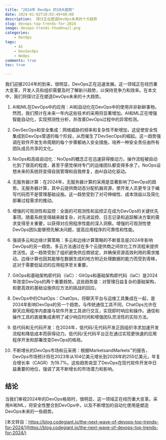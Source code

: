```yaml
---
title: "2024年 DevOps 的10大趋势"
date: 2024-01-02T10:03:49+08:00
description:  探讨正在塑造DevOps未来的十大趋势
slug: devops-top-trends-for-2024
image: devops-trends-thumbnail.png
categories:
    - DevOps
tags:
    - AI
    - DevSecOps
    - NoOps
comments: true
toc: true

---
```



我们迎接2024年的到来，很明显，DevOps正在迅速发展。这一领域正在经历重大变革，开发人员和组织需要及时了解新兴趋势，以保持竞争力和效率。在本文中，我们将探讨正在塑造DevOps未来的十大趋势。

1. AI和ML在DevOps中的应用：AI和自动化在DevOps中的使用并非新鲜事物。然而，我们预计在未来一年内这些技术的采用将显著增加。AI和ML正在增强智能自动化，实现预测性分析，并改善DevOps过程中的异常检测。

1. DevSecOps和安全集成：网络威胁的频率和复杂性不断增加，这促使安全性集成到DevOps管道的每个阶段，从而催生了DevSecOps的崛起。这一趋势强调在软件开发生命周期的每个步骤都纳入安全措施，培养一种安全责任由所有团队成员共享的文化。

1. NoOps和高级自动化：NoOps的概念正在迅速获得推动力，操作流程被自动化到了很高的程度，甚至于感觉保持专门的运维团队都变得多余了。NoOps设想未来的系统将变得自我管理和自我修复，由AI自动化驱动。

1. 无服务器计算：在2024年，无服务器计算的采用是显著影响了DevOps的趋势。无服务器计算，其中云提供商动态分配机器资源，使开发人员更专注于编写代码而不是管理基础设施。这一趋势受到了对可伸缩性、成本效益以及简化部署过程需求的推动。

1. 增强的可观测性和监控：全面的可观测性和监控正在成为DevOps的关键优先事项。随着系统变得越来越复杂，对先进监控、日志记录和追踪解决方案的需求变得至关重要，以获得对应用程序性能的深入洞察。增强的可观测性使DevOps团队能够预先解决问题，提高应用程序的可靠性和性能。

1. 强调多云和边缘计算策略：多云和边缘计算策略的不断普及是2024年影响DevOps的另一趋势。多云方法通过在多个云提供商之间优化工作流程来提供灵活性。这一趋势受到了组织避免供应商锁定，并确保资源高效利用的需求推动。边缘计算也因其能够在数据生成的地方附近处理数据的能力而受到青睐，这对于需要低延迟的应用程序至关重要。

1. GitOps和基础架构即代码（IaC）：GitOps和基础架构即代码（IaC）是2024年改变DevOps的两个重要趋势。这些趋势是：对管理日益复杂的基础架构，和更高效的基础设施供应方法的挑战的回应。

1. DevOps中的ChatOps：ChatOps，将聊天平台与运维工具集成在一起，是2024年影响DevOps的另一个趋势。与传统通信工具不同，ChatOps允许在聊天应用程序内直接与软件开发工具进行交互，实现即时响应和操作。通信和操作工具的直接集成表明了减少响应时间和增强团队灵活性的实际方法。

1. 低代码和无代码开发：在2024年，低代码/无代码开发正因组织寻求加速开发流程和降低成本而获得动力。低代码/无代码平台正在通过实现更快速的应用程序开发和部署改变DevOps的格局。

1. 不断增长的DevOps市场和云采用：根据MarketsandMarkets™的报告，DevOps市场预计将在2023年从104亿美元增长到2028年的255亿美元，年复合增长率（CAGR）为19.7%。这些趋势突显了DevOps在现代软件开发中日益重要的地位，强调了其不断增长的市场潜力和影响。

## 结论

当我们审视2024年的DevOps格局时，很明显，这一领域正在经历重大变革。采用AI和ML，将安全性整合到DevOps中，以及不断增加的自动化使用是塑造DevOps未来的一些趋势。

[本文转自：https://blog.codegiant.io/the-next-wave-of-devops-top-trends-for-2024/](https://blog.codegiant.io/the-next-wave-of-devops-top-trends-for-2024/)